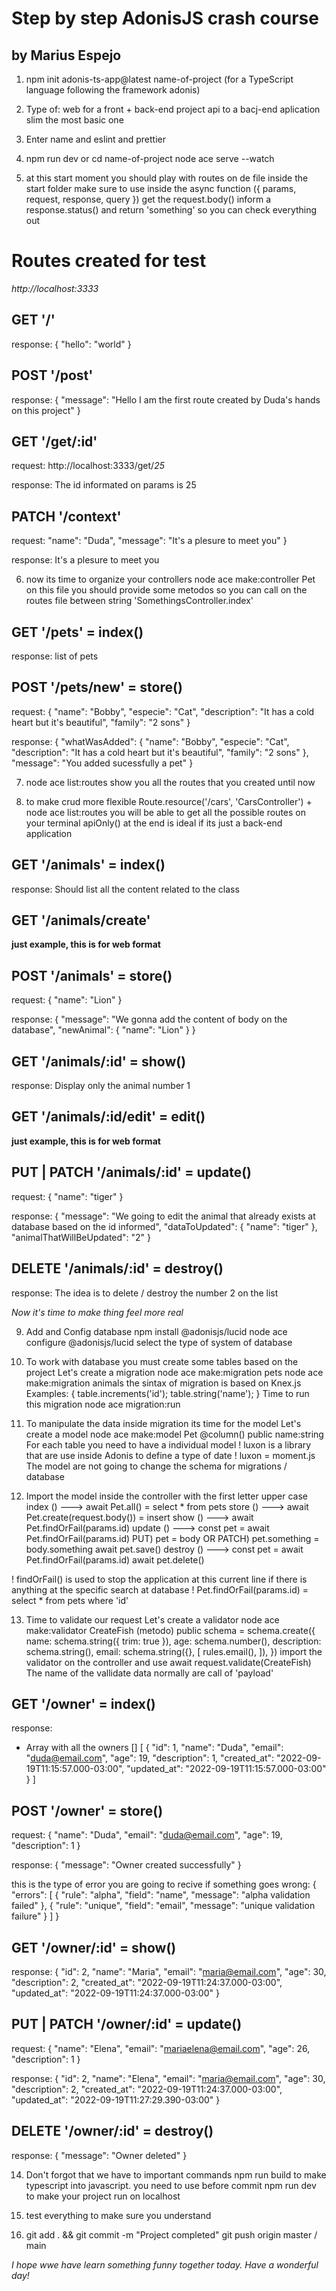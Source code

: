 # Step by step AdonisJS crash course
## by Marius Espejo

1. npm init adonis-ts-app@latest name-of-project
(for a TypeScript language following the framework adonis)

2. Type of:
web for a front + back-end project
api to a bacj-end aplication 
slim the most basic one

3. Enter name and eslint and prettier

4. npm run dev
or
cd name-of-project
node ace serve --watch

5. at this start moment you should play with routes on de file inside the start folder
make sure to use inside the async function ({ params, request, response, query })
get the request.body()
inform a response.status()
and return 'something' so you can check everything out


# Routes created for test

*http://localhost:3333*

## GET '/'

response:
{
  "hello": "world"
}

## POST '/post'

response:
{
  "message": "Hello I am the first route created by Duda's hands on this project"
}

## GET '/get/:id'

request: 
http://localhost:3333/get/*25*

response:
The id informated on params is 25

## PATCH '/context'

request:
  "name": "Duda",
  "message": "It's a plesure to meet you"
}

response:
It's a plesure to meet you

6. now its time to organize your controllers
node ace make:controller Pet
on this file you should provide some metodos so you can call on the routes file between string 'SomethingsController.index'

## GET '/pets' = index()

response:
list of pets

## POST '/pets/new' = store()

request:
{
  "name": "Bobby",
  "especie": "Cat",
  "description": "It has a cold heart but it's beautiful",
  "family": "2 sons"
}

response:
{
  "whatWasAdded": {
    "name": "Bobby",
    "especie": "Cat",
    "description": "It has a cold heart but it's beautiful",
    "family": "2 sons"
  },
  "message": "You added sucessfully a pet"
}

7. node ace list:routes
show you all the routes that you created until now 

8. to make crud more flexible 
Route.resource('/cars', 'CarsController') + node ace list:routes
you will be able to get all the possible routes on your terminal
apiOnly() at the end is ideal if its just a back-end application

## GET '/animals' = index()

response:
Should list all the content related to the class

## GET '/animals/create'

**just example, this is for web format**

## POST '/animals' = store()

request: 
{
  "name": "Lion"
}

response:
{
  "message": "We gonna add the content of body on the database",
  "newAnimal": {
    "name": "Lion"
  }
}

## GET '/animals/:id' = show()

response:
Display only the animal number 1

## GET '/animals/:id/edit' = edit()

**just example, this is for web format**

## PUT | PATCH '/animals/:id' = update()

request: 
{
  "name": "tiger"
}

response:
{
  "message": "We going to edit the animal that already exists at database based on the id informed",
  "dataToUpdated": {
    "name": "tiger"
  },
  "animalThatWillBeUpdated": "2"
}

## DELETE '/animals/:id' = destroy()

response:
The idea is to delete / destroy the number 2 on the list


*Now it's time to make thing feel more real*

9. Add and Config database 
npm install @adonisjs/lucid
node ace configure @adonisjs/lucid
select the type of system of database

10. To work with database you must create some tables based on the project
Let's create a migration
node ace make:migration pets
node ace make:migration animals
the sintax of migration is based on Knex.js
Examples: {
  table.increments('id');
  table.string('name');
}
Time to run this migration
node ace migration:run

11. To manipulate the data inside migration its time for the model
Let's create a model
node ace make:model Pet
@column()
public name:string
For each table you need to have a individual model
! luxon is a library that are use inside Adonis to define a type of date
! luxon = moment.js
The model are not going to change the schema for migrations / database

12. Import the model inside the controller with the first letter upper case 
index () ---> await Pet.all() = select * from pets
store () ---> await Pet.create(request.body()) = insert 
show () ---> await Pet.findOrFail(params.id) 
update () ---> const pet = await Pet.findOrFail(params.id)
PUT) pet = body OR PATCH) pet.something = body.something
await pet.save()
destroy () ---> const pet = await Pet.findOrFail(params.id)
await pet.delete()

! findOrFail() is used to stop the application at this current line if there is anything at the specific search at database
! Pet.findOrFail(params.id) = select * from pets where 'id'

13. Time to validate our request 
Let's create a validator
node ace make:validator CreateFish
(metodo) public schema = schema.create({
  name: schema.string({ trim: true }),
  age: schema.number(),
  description: schema.string(),
  email: schema.string({}, [
    rules.email(),
  ]),
})
import the validator on the controller and use
await request.validate(CreateFish)
The name of the vallidate data normally are call of 'payload'


## GET '/owner' = index()

response:
- Array with all the owners
[]
[
  {
    "id": 1,
    "name": "Duda",
    "email": "duda@email.com",
    "age": 19,
    "description": 1,
    "created_at": "2022-09-19T11:15:57.000-03:00",
    "updated_at": "2022-09-19T11:15:57.000-03:00"
  }
]

## POST '/owner' = store()

request: 
{
  "name": "Duda",
  "email": "duda@email.com",
  "age": 19,
  "description": 1
}

response:
{
  "message": "Owner created successfully"
}

this is the type of error you are going to recive if something goes wrong:
{
  "errors": [
    {
      "rule": "alpha",
      "field": "name",
      "message": "alpha validation failed"
    },
    {
      "rule": "unique",
      "field": "email",
      "message": "unique validation failure"
    }
  ]
}

## GET '/owner/:id' = show()

response:
{
  "id": 2,
  "name": "Maria",
  "email": "maria@email.com",
  "age": 30,
  "description": 2,
  "created_at": "2022-09-19T11:24:37.000-03:00",
  "updated_at": "2022-09-19T11:24:37.000-03:00"
}

## PUT | PATCH '/owner/:id' = update()

request: 
{
  "name": "Elena",
  "email": "mariaelena@email.com",
  "age": 26,
  "description": 1
}

response:
{
  "id": 2,
  "name": "Elena",
  "email": "maria@email.com",
  "age": 30,
  "description": 2,
  "created_at": "2022-09-19T11:24:37.000-03:00",
  "updated_at": "2022-09-19T11:27:29.390-03:00"
}

## DELETE '/owner/:id' = destroy()

response:
{
  "message": "Owner deleted"
}

14. Don't forgot that we have to important commands
npm run build
to make typescript into javascript. you need to use before commit
npm run dev
to make your project run on localhost

15. test everything to make sure you understand

16. git add . && git commit -m "Project completed"
git push origin master / main

*I hope wwe have learn something funny together today. Have a wonderful day!*
